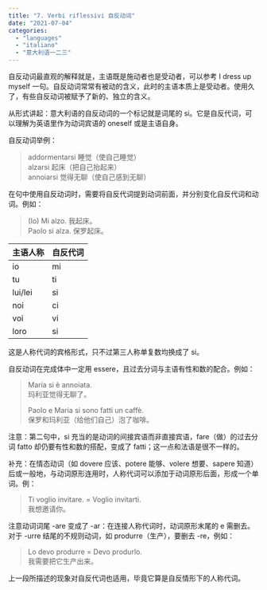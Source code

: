 ```yaml
---
title: "7. Verbi riflessivi 自反动词"
date: "2021-07-04"
categories: 
  - "languages"
  - "italiano"
  - "意大利语一二三"
---
```


自反动词最直观的解释就是，主语既是施动者也是受动者，可以参考 I dress up myself 一句。自反动词常常有被动的含义，此时的主语本质上是受动者。使用久了，有些自反动词被赋予了新的、独立的含义。

从形式讲起：意大利语的自反动词的一个标记就是词尾的 si。它是自反代词，可以理解为英语里作为动词宾语的 oneself 或是主语自身。

自反动词举例：
> addormentarsi   睡觉（使自己睡觉）  
  alzarsi         起床（把自己抬起来）  
  annoiarsi       觉得无聊（使自己感到无聊）

在句中使用自反动词时，需要将自反代词提到动词前面，并分别变化自反代词和动词。例如：
> (Io) Mi alzo. 我起床。  
> Paolo si alza. 保罗起床。

| 主语人称  | 自反代词 |
| - | - |
| io      |   mi
| tu      |   ti
| lui/lei |   si
| noi     |   ci
| voi     |   vi
| loro    |   si

这是人称代词的宾格形式，只不过第三人称单复数均换成了 si。

自反动词在完成体中一定用 essere，且过去分词与主语有性和数的配合。例如：
> Maria si è annoiata.   
  玛利亚觉得无聊了。
>  
> Paolo e Maria si sono fatti un caffè.  
  保罗和玛利亚（给他们自己）泡了咖啡。
  
注意：第二句中，si 充当的是动词的间接宾语而非直接宾语，fare（做）的过去分词 fatto 却仍要有性和数的搭配，变成了 fatti；这一点和法语是很不一样的。

补充：在情态动词（如 dovere 应该、potere 能够、volere 想要、sapere 知道）后或一般地，与动词原形连用时，人称代词可以添加于动词原形后面，形成一个单词。例：
> Ti voglio invitare. = Voglio invitarti.   
  我想邀请你。

注意动词词尾 -are 变成了 -ar：在连接人称代词时，动词原形末尾的 e 需删去。对于 -urre 结尾的不规则动词，如 produrre（生产），要删去 -re，例如：
> Lo devo produrre = Devo produrlo.   
  我需要把它生产出来。

上一段所描述的现象对自反代词也适用，毕竟它算是自反情形下的人称代词。
